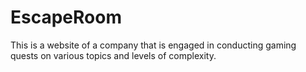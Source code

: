 # EscapeRoom
This is a website of a company that is engaged in conducting gaming quests on various topics and levels of complexity.
